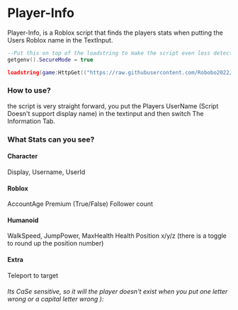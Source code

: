 # Player-Info

Player-Info, is a Roblox script that finds the players stats when putting the Users Roblox name in the TextInput.

```lua
--Put this on top of the loadstring to make the script even less detected
getgenv().SecureMode = true
```
```lua
loadstring(game:HttpGet(("https://raw.githubusercontent.com/Robobo2022/Player-Info/main/Main.lua"), true))()
```

### How to use?
the script is very straight forward, you put the Players UserName (Script Doesn't support display name) in the textinput and then switch The Information Tab.

### What Stats can you see?
#### Character
Display,
Username,
UserId
#### Roblox
AccountAge
Premium (True/False)
Follower count
#### Humanoid
WalkSpeed,
JumpPower,
MaxHealth
Health
Position x/y/z (there is a toggle to round up the position number)
#### Extra
Teleport to target
###### Its CaSe sensitive, so it will the player doesn't exist when you put one letter wrong or a capital letter wrong ):